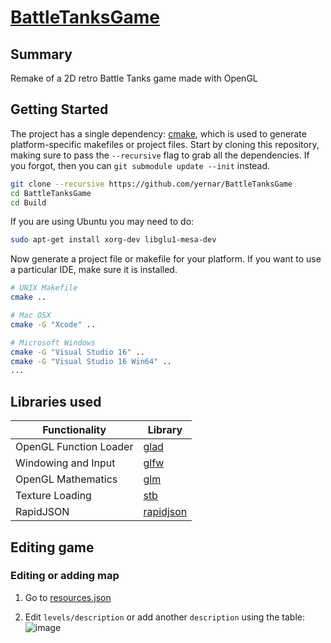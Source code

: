 # [BattleTanksGame](https://yernar.github.io/BattleTanksGame/)

## Summary
Remake of a 2D retro Battle Tanks game made with OpenGL

## Getting Started 

The project has a single dependency: [cmake](http://www.cmake.org/download/), which is used to generate platform-specific makefiles or project files. Start by cloning this repository, making sure to pass the `--recursive` flag to grab all the dependencies. If you forgot, then you can `git submodule update --init` instead.

```bash
git clone --recursive https://github.com/yernar/BattleTanksGame
cd BattleTanksGame
cd Build
```

If you are using Ubuntu you may need to do:
```bash
sudo apt-get install xorg-dev libglu1-mesa-dev
```

Now generate a project file or makefile for your platform. If you want to use a particular IDE, make sure it is installed.

```bash
# UNIX Makefile
cmake ..

# Mac OSX
cmake -G "Xcode" ..

# Microsoft Windows
cmake -G "Visual Studio 16" ..
cmake -G "Visual Studio 16 Win64" ..
...
```

## Libraries used
Functionality           | Library
----------------------- | ------------------------------------------
OpenGL Function Loader  | [glad](https://github.com/Dav1dde/glad)
Windowing and Input     | [glfw](https://github.com/glfw/glfw)
OpenGL Mathematics      | [glm](https://github.com/g-truc/glm)
Texture Loading         | [stb](https://github.com/nothings/stb)
RapidJSON               | [rapidjson](https://github.com/Tencent/rapidjson)

## Editing game
### Editing or adding map
1. Go to [resources.json](https://github.com/yernar/BattleTanksGame/blob/b8690431d58d44e3942207643deb439318d47ba0/res/resources.json#L806)

2. Edit `levels/description` or add another `description` using the table:
![image](https://user-images.githubusercontent.com/46201281/107474973-9348ee80-6b9d-11eb-84fe-ada6f18e241b.png)
